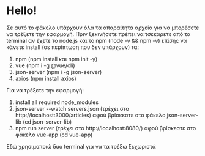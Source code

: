 # Hello!
Σε αυτό το φάκελο υπάρχουν όλα τα απαραίτητα αρχεία για να μπορέσετε να τρέξετε την εφαρμογή.
Πριν ξεκινήσετε πρέπει να τσεκάρετε από το terminal αν έχετε το node.js και το npm (node -v && npm -v)
επίσης να κάνετε install (σε περίπτωση που δεν υπάρχουν) τα:
1.  npm (npm install και npm init -y)
2.  vue (npm i -g @vue/cli)
3.  json-server (npm i -g json-server)
4.  axios (npm install axios)

Για να τρέξετε την εφαρμογή:
1.  install all required node_modules
2.  json-server --watch servers.json (τρέχει στο http://localhost:3000/articles) αφού βρίσκεστε στο φάκελο json-server-lib (cd json-server-lib)
3. npm run server (τρέχει στο http://localhost:8080/) αφού βρίσκεστε στο φάκελο vue-app (cd vue-app)

Εδώ χρησιμοποιώ δυο terminal για να τα τρέξω ξεχωριστά
